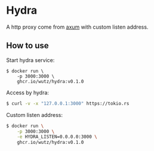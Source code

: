 # Hydra

A http proxy come from [axum](https://github.com/tokio-rs/axum/blob/main/examples/http-proxy/src/main.rs)
with custom listen address.

## How to use

Start hydra service:

```
$ docker run \
    -p 3000:3000 \
    ghcr.io/wutz/hydra:v0.1.0
```

Access by hydra:

```sh
$ curl -v -x "127.0.0.1:3000" https://tokio.rs
```

Custom listen address:

```sh
$ docker run \
    -p 3000:3000 \
    -e HYDRA_LISTEN=0.0.0.0:3000 \
    ghcr.io/wutz/hydra:v0.1.0
```